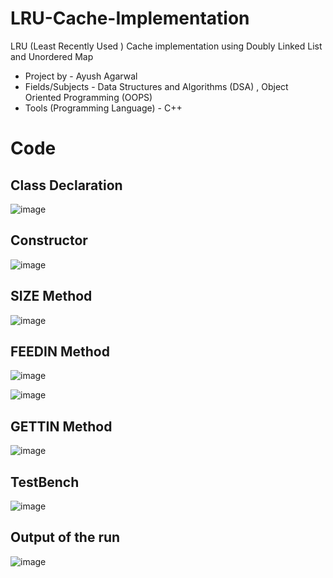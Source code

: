 # LRU-Cache-Implementation
LRU (Least Recently Used ) Cache implementation using Doubly Linked List and Unordered Map 

* Project by - Ayush Agarwal 
* Fields/Subjects - Data Structures and Algorithms (DSA) , Object Oriented Programming (OOPS) 
* Tools (Programming Language) - C++ 

# Code 

## Class Declaration 
![image](https://user-images.githubusercontent.com/86561124/172538502-211579aa-fe95-4856-9115-e00228066008.png)

## Constructor 
![image](https://user-images.githubusercontent.com/86561124/172538536-bbe251ec-8644-4ac8-a832-cb9e71422231.png)

## SIZE Method 
![image](https://user-images.githubusercontent.com/86561124/172538549-96f3d9fd-17ef-410f-92e7-a56d6fec1e55.png)

## FEEDIN Method 
![image](https://user-images.githubusercontent.com/86561124/172538565-104a36aa-e513-48da-8863-713e37c9087c.png)

![image](https://user-images.githubusercontent.com/86561124/172538574-03461f2a-ebdb-45d3-9ed2-b7f2d2b62a14.png)

## GETTIN Method 
![image](https://user-images.githubusercontent.com/86561124/172538611-e6e2969e-cf87-43f1-afbd-e231377449ac.png)

## TestBench 
![image](https://user-images.githubusercontent.com/86561124/172538631-b414bbe2-c3df-496e-a41b-c24a4f65a92c.png)

## Output of the run 
![image](https://user-images.githubusercontent.com/86561124/172538710-96ed317e-b17d-4459-8220-38cc36e2c9ba.png)
